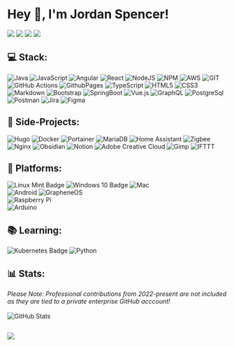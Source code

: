 
# Hey 👋, I'm Jordan Spencer!  
[<img src="https://img.shields.io/badge/dev.to-%2308090A.svg?&style=for-the-badge&logo=dev.to&logoColor=white"/>](https://dev.to/jsspen) [<img src="https://img.shields.io/badge/linkedin-%231E77B5.svg?&style=for-the-badge&logo=linkedin&logoColor=white"/>](https://linkedin.com/in/jordanspencercbus) [<img src="https://img.shields.io/badge/Email-D14836?style=for-the-badge&logo=gmail&logoColor=white">](mailto:Jordan.S.Spencer@gmail.com) [<img src="https://img.shields.io/badge/My%20Portfolio-8A2BE2?style=for-the-badge"/>](https://jsspen.github.io)

## 💻 Stack:
![Java](https://img.shields.io/badge/java-%23ED8B00.svg?style=for-the-badge&logo=openjdk&logoColor=white) ![JavaScript](https://img.shields.io/badge/javascript-%23323330.svg?style=for-the-badge&logo=javascript&logoColor=%23F7DF1E) ![Angular](https://img.shields.io/badge/Angular-DD0031?style=for-the-badge&logo=angular&logoColor=white) ![React](https://img.shields.io/badge/react-%2320232a.svg?style=for-the-badge&logo=react&logoColor=%2361DAFB) ![NodeJS](https://img.shields.io/badge/node.js-6DA55F?style=for-the-badge&logo=node.js&logoColor=white) ![NPM](https://img.shields.io/badge/NPM-%23CB3837.svg?style=for-the-badge&logo=npm&logoColor=white) ![AWS](https://img.shields.io/badge/AWS-%23FF9900.svg?style=for-the-badge&logo=amazon-aws&logoColor=white) ![GIT](https://img.shields.io/badge/GIT-E44C30?style=for-the-badge&logo=git&logoColor=white)
![GitHub Actions](https://img.shields.io/badge/GitHub_Actions-2088FF?style=for-the-badge&logo=github-actions&logoColor=white) ![GithubPages](https://img.shields.io/badge/github%20pages-121013?style=for-the-badge&logo=github&logoColor=white) ![TypeScript](https://img.shields.io/badge/typescript-%23007ACC.svg?style=for-the-badge&logo=typescript&logoColor=white) ![HTML5](https://img.shields.io/badge/html5-%23E34F26.svg?style=for-the-badge&logo=html5&logoColor=white) ![CSS3](https://img.shields.io/badge/css3-%231572B6.svg?style=for-the-badge&logo=css3&logoColor=white) ![Markdown](https://img.shields.io/badge/markdown-%23000000.svg?style=for-the-badge&logo=markdown&logoColor=white) ![Bootstrap](https://img.shields.io/badge/bootstrap-%238511FA.svg?style=for-the-badge&logo=bootstrap&logoColor=white) ![SpringBoot](https://img.shields.io/badge/Spring_Boot-F2F4F9?style=for-the-badge&logo=spring-boot) ![Vue.js](https://img.shields.io/badge/vue.js-%2335495e.svg?style=for-the-badge&logo=vuedotjs&logoColor=%234FC08D) ![GraphQL](https://img.shields.io/badge/-GraphQL-E10098?style=for-the-badge&logo=graphql&logoColor=white) ![PostgreSql](https://img.shields.io/badge/PostgreSQL-316192?style=for-the-badge&logo=postgresql&logoColor=white) ![Postman](https://img.shields.io/badge/Postman-FF6C37?style=for-the-badge&logo=Postman&logoColor=white) ![Jira](https://img.shields.io/badge/jira-%230A0FFF.svg?style=for-the-badge&logo=jira&logoColor=white) ![Figma](https://img.shields.io/badge/figma-%23F24E1E.svg?style=for-the-badge&logo=figma&logoColor=white)

## 🌙 Side-Projects:
![Hugo](https://img.shields.io/badge/Hugo-black.svg?style=for-the-badge&logo=Hugo) ![Docker](https://img.shields.io/badge/docker-%230db7ed.svg?style=for-the-badge&logo=docker&logoColor=white) ![Portainer](https://img.shields.io/badge/Portainer-13BEF9?logo=portainer&logoColor=fff&style=for-the-badge) ![MariaDB](https://img.shields.io/badge/MariaDB-003545?style=for-the-badge&logo=mariadb&logoColor=white) ![Home Assistant](https://img.shields.io/badge/home%20assistant-%2341BDF5.svg?style=for-the-badge&logo=home-assistant&logoColor=white) ![Zigbee](https://img.shields.io/badge/zigbee-%23EB0443.svg?style=for-the-badge&logo=zigbee&logoColor=white) ![Nginx](https://img.shields.io/badge/nginx-%23009639.svg?style=for-the-badge&logo=nginx&logoColor=white) ![Obsidian](https://img.shields.io/badge/Obsidian-483699?style=for-the-badge&logo=Obsidian&logoColor=white) ![Notion](https://img.shields.io/badge/Notion-%23000000.svg?style=for-the-badge&logo=notion&logoColor=white) ![Adobe Creative Cloud](https://img.shields.io/badge/Adobe%20Creative%20Cloud-DA1F26.svg?style=for-the-badge&logo=Adobe%20Creative%20Cloud&logoColor=white) ![Gimp](https://img.shields.io/badge/Gimp-657D8B?style=for-the-badge&logo=gimp&logoColor=FFFFFF) ![IFTTT](https://img.shields.io/badge/IFTTT-000?style=for-the-badge&logo=ifttt&logoColor=fff)

## 💽 Platforms:
![Linux Mint Badge](https://img.shields.io/badge/Linux%20Mint-87CF3E?logo=linuxmint&logoColor=fff&style=for-the-badge) ![Windows 10 Badge](https://img.shields.io/badge/Windows%2010-0078D6?logo=windows10&logoColor=fff&style=for-the-badge) ![Mac](https://img.shields.io/badge/mac%20os-000000?style=for-the-badge&logo=apple&logoColor=white)<br>
![Android](https://img.shields.io/badge/Android-3DDC84?style=for-the-badge&logo=android&logoColor=white) ![GrapheneOS](https://img.shields.io/badge/GrapheneOS-0053A3?style=for-the-badge&logo=grapheneos&logoColor=fff)<br>
![Raspberry Pi](https://img.shields.io/badge/-RaspberryPi-C51A4A?style=for-the-badge&logo=Raspberry-Pi)<br>
![Arduino](https://img.shields.io/badge/-Arduino-00979D?style=for-the-badge&logo=Arduino&logoColor=white) 

## 📚 Learning:
![Kubernetes Badge](https://img.shields.io/badge/Kubernetes-326CE5?logo=kubernetes&logoColor=fff&style=for-the-badge) ![Python](https://img.shields.io/badge/python-3670A0?style=for-the-badge&logo=python&logoColor=ffdd54) 

## 📊 Stats:
_Please Note: Professional contributions from 2022-present are not included as they are tied to a private enterprise GitHub acccount!_<br><br>
![GitHub Stats](https://github-profile-summary-cards.vercel.app/api/cards/profile-details?username=jsspen&theme=default)

## 
[![](https://visitcount.itsvg.in/api?id=jsspen&icon=0&color=0)](https://visitcount.itsvg.in)
